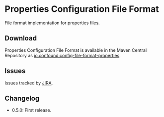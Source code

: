 # Properties Configuration File Format

File format implementation for properties files.

## Download

Properties Configuration File Format is available in the Maven Central Repository as [io.confound:config-file-format-properties](https://search.maven.org/#search%7Cga%7C1%7Cg%3A%22oi.confound%22%20AND%20a%3A%config-file-format-properties%22).

## Issues

Issues tracked by [JIRA](https://globalmentor.atlassian.net/projects/CONFOUND).

## Changelog

- 0.5.0: First release.
